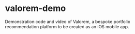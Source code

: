 # valorem-demo
Demonstration code and video of Valorem, a bespoke portfolio recommendation platform to be created as an iOS mobile app.
